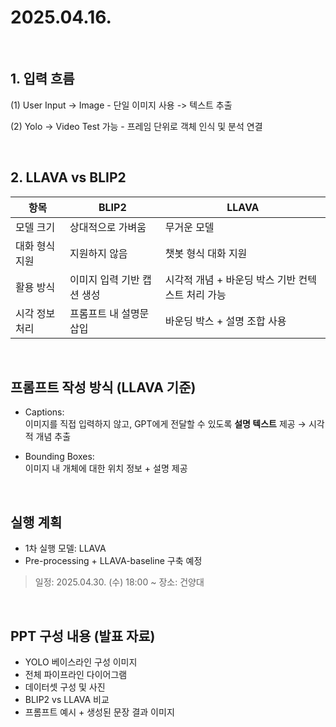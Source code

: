 # 2025.04.16.

&nbsp;

## 1. 입력 흐름

(1) User Input → Image 
    - 단일 이미지 사용 -> 텍스트 추출 
    
(2) Yolo → Video Test 가능 
    - 프레임 단위로 객체 인식 및 분석 연결
    
&nbsp;

## 2. LLAVA vs BLIP2 

| 항목 | BLIP2 | LLAVA |
|------|-------|--------|
| 모델 크기 | 상대적으로 가벼움 | 무거운 모델 |
| 대화 형식 지원 | 지원하지 않음 | 챗봇 형식 대화 지원 |
| 활용 방식 | 이미지 입력 기반 캡션 생성 | 시각적 개념 + 바운딩 박스 기반 컨텍스트 처리 가능 |
| 시각 정보 처리 | 프롬프트 내 설명문 삽입 | 바운딩 박스 + 설명 조합 사용 |

&nbsp;

## 프롬프트 작성 방식 (LLAVA 기준)

- Captions:  
  이미지를 직접 입력하지 않고, GPT에게 전달할 수 있도록 **설명 텍스트** 제공 → 시각적 개념 추출

- Bounding Boxes:  
  이미지 내 개체에 대한 위치 정보 + 설명 제공

&nbsp;

## 실행 계획

- 1차 실행 모델: LLAVA  
- Pre-processing + LLAVA-baseline 구축 예정

> 일정: 2025.04.30. (수) 18:00 ~ 
> 장소: 건양대


&nbsp;


## PPT 구성 내용 (발표 자료)

- YOLO 베이스라인 구성 이미지
- 전체 파이프라인 다이어그램  
- 데이터셋 구성 및 사진
- BLIP2 vs LLAVA 비교
- 프롬프트 예시 + 생성된 문장 결과 이미지

